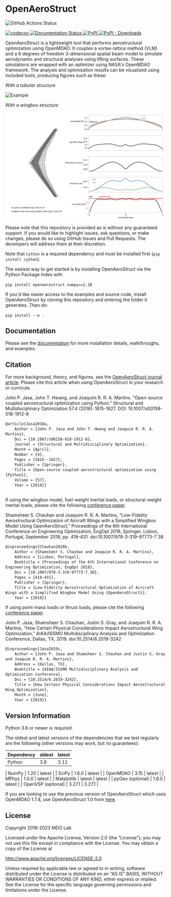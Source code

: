 OpenAeroStruct
==============



![GitHub Actions Status](https://github.com/mdolab/OpenAeroStruct/workflows/OAS%20build/badge.svg)

[
![codecov](https://codecov.io/gh/mdolab/OpenAeroStruct/branch/main/graph/badge.svg?token=yOxeH7rT2H)
](https://codecov.io/gh/mdolab/OpenAeroStruct)
[
![Documentation Status](https://readthedocs.com/projects/mdolab-openaerostruct/badge/?version=latest)
](https://mdolab-openaerostruct.readthedocs-hosted.com/en/latest/?badge=latest)
[
![PyPI](https://img.shields.io/pypi/v/openaerostruct)
](https://pypi.org/project/openaerostruct/)
[
![PyPI - Downloads](https://img.shields.io/pypi/dm/openaerostruct)
](https://pypi.org/project/openaerostruct/)


OpenAeroStruct is a lightweight tool that performs aerostructural optimization using OpenMDAO.
It couples a vortex-lattice method (VLM) and a 6 degrees of freedom 3-dimensional spatial beam model to simulate aerodynamic and structural analyses using lifting surfaces.
These simulations are wrapped with an optimizer using NASA's OpenMDAO framework.
The analysis and optimization results can be visualized using included tools, producing figures such as these:

*With a tubular structure*

![Example](https://raw.githubusercontent.com/mdolab/OpenAeroStruct/main/openaerostruct/docs/img/example.png)





*With a wingbox structure*


![Example2](https://raw.githubusercontent.com/mdolab/OpenAeroStruct/main/openaerostruct/docs/figures/wingbox_fine.png)



Please note that this repository is provided as is without any guaranteed support.
If you would like to highlight issues, ask questions, or make changes, please do so using GitHub Issues and Pull Requests.
The developers will address them at their discretion.

Note that `Cython` is a required dependency and must be installed first (`pip install cython`).


The easiest way to get started is by installing OpenAeroStruct via the Python Package Index with

`pip install openaerostruct numpy==1.18`


If you'd like easier access to the examples and source code, install OpenAeroStruct by cloning this repository and entering the folder it generates.
Then do:

`pip install --e .`




Documentation
-------------

Please see the [documentation](https://mdolab-openaerostruct.readthedocs-hosted.com/en/latest/) for more installation details, walkthroughs, and examples.

Citation
--------

For more background, theory, and figures, see the [OpenAeroStruct journal article](https://mdolab.engin.umich.edu/bibliography/Jasa2018a.html).
Please cite this article when using OpenAeroStruct in your research or curricula.

John P. Jasa, John T. Hwang, and Joaquim R. R. A. Martins. "Open-source coupled aerostructural optimization using Python." Structural and Multidisciplinary Optimization 57.4 (2018): 1815-1827. DOI: 10.1007/s00158-018-1912-8

```
@article{Jasa2018a,
	Author = {John P. Jasa and John T. Hwang and Joaquim R. R. A. Martins},
	Doi = {10.1007/s00158-018-1912-8},
	Journal = {Structural and Multidisciplinary Optimization},
	Month = {April},
	Number = {4},
	Pages = {1815--1827},
	Publisher = {Springer},
	Title = {Open-source coupled aerostructural optimization using {Python}},
	Volume = {57},
	Year = {2018}}


```

If using the wingbox model, fuel-weight inertial loads, or structural-weight inertial loads, please cite the following [conference paper](https://www.researchgate.net/publication/327654423_Low-Fidelity_Aerostructural_Optimization_of_Aircraft_Wings_with_a_Simplified_Wingbox_Model_Using_OpenAeroStruct).

Shamsheer S. Chauhan and Joaquim R. R. A. Martins, “Low-Fidelity Aerostructural Optimization of Aircraft Wings with a Simplified Wingbox Model Using OpenAeroStruct,” Proceedings of the 6th International Conference on Engineering Optimization, EngOpt 2018, Springer, Lisbon, Portugal, September 2018, pp. 418–431. doi:10.1007/978-3-319-97773-7 38


```
@inproceedings{Chauhan2018b,
	Author = {Shamsheer S. Chauhan and Joaquim R. R. A. Martins},
	Address = {Lisbon, Portugal},
	Booktitle = {Proceedings of the 6th International Conference on Engineering Optimization, EngOpt 2018},
	Doi = {10.1007/978-3-319-97773-7_38},
	Pages = {418-431},
	Publisher = {Springer},
	Title = {Low-Fidelity Aerostructural Optimization of Aircraft Wings with a Simplified Wingbox Model Using {OpenAeroStruct}},
	Year = {2018}}
```

If using point-mass loads or thrust loads, please cite the following [conference paper](https://www.researchgate.net/publication/333806174_How_Certain_Physical_Considerations_Impact_Aerostructural_Wing_Optimization).

John P. Jasa, Shamsheer S. Chauhan, Justin S. Gray, and Joaquim R. R. A. Martins, “How Certain Physical Considerations Impact Aerostructural Wing Optimization,” AIAA/ISSMO Multidisciplinary Analysis and Optimization Conference, Dallas, TX, 2019. doi:10.2514/6.2019-3242


```
@inproceedings{Jasa2019c,
	Author = {John P. Jasa and Shamsheer S. Chauhan and Justin S. Gray and Joaquim R. R. A. Martins},
	Address = {Dallas, TX},
	Booktitle = {AIAA/ISSMO Multidisciplinary Analysis and Optimization Conference},
	Doi = {10.2514/6.2019-3242},
	Title = {How Certain Physical Considerations Impact Aerostructural Wing Optimization},
	Month = {June},
	Year = {2019}}
```

Version Information
-------------------
Python 3.6 or newer is required.



The oldest and latest versions of the dependencies that we test regularly are the following (other versions may work, but no guarantees):

| Dependency         | oldest | latest |
|--------------------|--------| ------ |
| Python             | 3.8    | 3.11   |

| NumPy              | 1.20   | latest |
| SciPy              | 1.6.0  | latest |
| OpenMDAO           | 3.15   | latest |
| MPhys              | 1.0.0  | latest |
| Matplotlib         | latest | latest |
| pyGeo (optional)   | 1.6.0  | latest |
| OpenVSP (optional) | 3.27.1 | 3.27.1 |

If you are looking to use the previous version of OpenAeroStruct which uses OpenMDAO 1.7.4, use OpenAeroStruct 1.0 from [here](https://github.com/mdolab/OpenAeroStruct/releases).

License
-------
Copyright 2018-2023 MDO Lab

Licensed under the Apache License, Version 2.0 (the "License");
you may not use this file except in compliance with the License.
You may obtain a copy of the License at

   http://www.apache.org/licenses/LICENSE-2.0

Unless required by applicable law or agreed to in writing, software
distributed under the License is distributed on an "AS IS" BASIS,
WITHOUT WARRANTIES OR CONDITIONS OF ANY KIND, either express or implied.
See the License for the specific language governing permissions and
limitations under the License.
